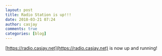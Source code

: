 ```yaml
---
layout: post
title: Radio Station is up!!!
date: 2018-03-21 07:24
author: casjay
comments: true
categories: [blog]
---
```


[https://radio.casjay.net](https://radio.casjay.net) is now up and running!  
